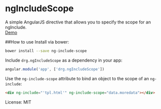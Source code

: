 ngIncludeScope
================

A simple AngularJS directive that allows you to specify the scope for an ngInclude.  
[Demo](http://plnkr.co/edit/eLHiDcfxs7d32uIlKMOl?p=preview)

##How to use
Install via bower: 
```bash
bower install --save ng-include-scope
```
Include `drg.ngIncludeScope` as a dependency in your app: 
```javascript
angular.module('app', ['drg.ngIncludeScope'])
```
Use the `ng-include-scope` attribute to bind an object to the scope of an `ng-include`:
```html
<div ng-include="'tpl.html'" ng-include-scope="data.moredata"></div>
```

License: MIT
